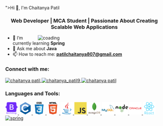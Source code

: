 ">Hi 👋, I'm Chaitanya Patil</h1>
<h3 align="center">Web Developer | MCA Student | Passionate About Creating Scalable Web Applications</h3>

<img align="right" alt="coading" width="400" src="imoji.gif">

- 🌱 I’m currently learning **Spring**
- 💬 Ask me about **Java**
- 📫 How to reach me: **patilchaitanya807@gmail.com**

<h3 align="left">Connect with me:</h3>
<p align="left">
  <a href="https://linkedin.com/in/chaitanyapatil" target="blank">
    <img align="center" class="social-icon" src="https://raw.githubusercontent.com/rahuldkjain/github-profile-readme-generator/master/src/images/icons/Social/linked-in-alt.svg" alt="chaitanya patil" height="30" width="40" />
  </a>
  <a href="https://instagram.com/chaitanya_patil9" target="blank">
    <img align="center" class="social-icon" src="https://raw.githubusercontent.com/rahuldkjain/github-profile-readme-generator/master/src/images/icons/Social/instagram.svg" alt="chaitanya_patil9" height="30" width="40" />
  </a>
  <a href="https://www.leetcode.com/chaitanyapatil" target="blank">
    <img align="center" class="social-icon" src="https://raw.githubusercontent.com/rahuldkjain/github-profile-readme-generator/master/src/images/icons/Social/leet-code.svg" alt="chaitanya patil" height="30" width="40" />
  </a>
</p>

<h3 align="left">Languages and Tools:</h3>
<p align="left">
  <a href="https://getbootstrap.com" target="_blank" rel="noreferrer">
    <img class="social-icon" src="https://raw.githubusercontent.com/devicons/devicon/master/icons/bootstrap/bootstrap-plain-wordmark.svg" alt="bootstrap" width="40" height="40"/>
  </a>
  <a href="https://www.cprogramming.com/" target="_blank" rel="noreferrer">
    <img class="social-icon" src="https://raw.githubusercontent.com/devicons/devicon/master/icons/c/c-original.svg" alt="c" width="40" height="40"/>
  </a>
  <a href="https://www.w3schools.com/css/" target="_blank" rel="noreferrer">
    <img class="social-icon" src="https://raw.githubusercontent.com/devicons/devicon/master/icons/css3/css3-original-wordmark.svg" alt="css3" width="40" height="40"/>
  </a>
  </a>
  <a href="https://www.w3.org/html/" target="_blank" rel="noreferrer">
    <img class="social-icon" src="https://raw.githubusercontent.com/devicons/devicon/master/icons/html5/html5-original-wordmark.svg" alt="html5" width="40" height="40"/>
  </a>
  <a href="https://www.java.com" target="_blank" rel="noreferrer">
    <img class="social-icon" src="https://raw.githubusercontent.com/devicons/devicon/master/icons/java/java-original.svg" alt="java" width="40" height="40"/>
  </a>
  <a href="https://developer.mozilla.org/en-US/docs/Web/JavaScript" target="_blank" rel="noreferrer">
    <img class="social-icon" src="https://raw.githubusercontent.com/devicons/devicon/master/icons/javascript/javascript-original.svg" alt="javascript" width="40" height="40"/>
  </a>
  <a href="https://www.mongodb.com/" target="_blank" rel="noreferrer">
    <img class="social-icon" src="https://raw.githubusercontent.com/devicons/devicon/master/icons/mongodb/mongodb-original-wordmark.svg" alt="mongodb" width="40" height="40"/>
  </a>
  <a href="https://www.mysql.com/" target="_blank" rel="noreferrer">
    <img class="social-icon" src="https://raw.githubusercontent.com/devicons/devicon/master/icons/mysql/mysql-original-wordmark.svg" alt="mysql" width="40" height="40"/>
  </a>
  <a href="https://nodejs.org" target="_blank" rel="noreferrer">
    <img class="social-icon" src="https://raw.githubusercontent.com/devicons/devicon/master/icons/nodejs/nodejs-original-wordmark.svg" alt="nodejs" width="40" height="40"/>
  </a>
  <a href="https://www.oracle.com/" target="_blank" rel="noreferrer">
    <img class="social-icon" src="https://raw.githubusercontent.com/devicons/devicon/master/icons/oracle/oracle-original.svg" alt="oracle" width="40" height="40"/>
  </a>
  <a href="https://reactjs.org/" target="_blank" rel="noreferrer">
    <img class="social-icon" src="https://raw.githubusercontent.com/devicons/devicon/master/icons/react/react-original-wordmark.svg" alt="react" width="40" height="40"/>
  </a>
  <a href="https://spring.io/" target="_blank" rel="noreferrer">
    <img class="social-icon" src="https://www.vectorlogo.zone/logos/springio/springio-icon.svg" alt="spring" width="40" height="40"/>
  </a>
</p>

<style>
  .social-icon {
    margin-right: 6;
    
  }
</style>
